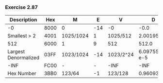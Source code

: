 ### Exercise 2.87
| Description          | Hex    | M          | E    | V         | D               |
| -------------------- | ------ | ------     | ---- | --------- | --------------- |
| -0                   | 8000   | 0          | -14  | -0        | -0.0            |
| Smallest > 2         | 4001   | 1025/1024  | 1    | 1025/512  | 2.00195312      |
| 512                  | 6000   | 1          | 9    | 512       | 512.0           |
| Largest Denormalized | 03FF   | 1023/1024  | -14  | 1023/2^24 | 6.09755516 e-5  |
| -INF                 | FC00   |      -     |  -   | -INF      | -INF            |
| Hex Number           | 3BB0   | 123/64     | -1   | 123/128   | 0.9609375       |
